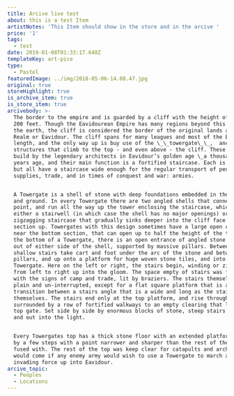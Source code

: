 ```yaml
---
title: Arcive live test
about: this is a test Item
artistNotes: 'This Item should show in the store and in the arcive '
price: '1'
tags:
  - test
date: 2019-01-08T01:33:17.648Z
templateKey: art-pice
type:
  - Pastel
featuredImage: ../img/2018-05-06-14.08.47.jpg
original: true
storeHighlight: true
is_archive_item: true
is_store_item: true
arcivebody: >-
  The border to the empire and is guarded by a cliff with the height of 150 to
  200 feet. Though the Eavidourean Empire has many regions beyond this wall of
  the earth, the cliff is considered the border of the original lands and the
  Realm or Eavidour. The cliff spans for many leagues and most of the Empire’s
  length, and the only way up is buy use of the \_\_towergate\_\_,  ancient
  structures that climb to the top - and even above - the cliff. These were
  build by the legendary architects in Eavidour’s golden age \_a thousand \_
  years ago, and their main function is a fortified staircase. Each is unique
  but all have a staircase wide enough for the regular transport of people
  supplies, trade, and in times of conquest and war: armies.


  A Towergate is a shell of stone with deep foundations embedded in the cliff
  and ground. In every Towergate there are two angled shells that connect in a
  point, and run all the way up the tower enclosing the staircase, which is
  either a stairwell (in which case the shell has no major openings) or a
  zigzagging staircase that gradually sinks deeper into the cliff face each
  section up. Towergates with this design sometimes have a large open cutout
  near the bottom section, that can open up to half the height of the tower. At
  the bottom of a Towergate, there is an open entrance of angled stone that jut
  out of either side of the shell, supported by massive pillars. Between these,
  shallow stairs take cart and foot under the arc of the stone and between the
  pillars, and up onto a platform for huge woven stone tiles, and into the
  Towergate. Here on the left or right, the stairs begin, winding or zigzagging
  from left to right up into the gloom. The space empty of stairs was filled
  with the signs of camp and trade, lit by braziers. The stairs themselves are
  plain and un-interrupted, except for a flat square platform that is a
  transition between a stairs angle that is a wide and long as the stairs
  themselves. The stairs end only at the top platform, and rise through
  surrounded by a row of fortified walkways to an empty clearing that let to the
  top gate. Set side by side by enormous blocks of stone, steep stairs ran up
  and out into the light.


  Every Towergates top has a thick stone floor with an extended platform raised
  by a few steps with a point narrower and sharper than the rest of the shell it
  fused with. The rest of the top was keep clear for catapults and archers that
  would come if any enemy army would wish to use a Towergate to march an
  invading force up into Eavidour.
arcive_topic:
  - Peoples
  - Locations
---
```


